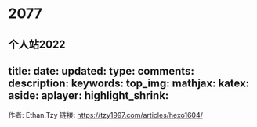 # 2077
个人站2022
---
title:
date:
updated:
type:
comments:
description:
keywords:
top_img:
mathjax:
katex:
aside:
aplayer:
highlight_shrink:
---


作者: Ethan.Tzy
链接: https://tzy1997.com/articles/hexo1604/
